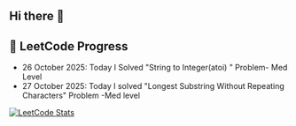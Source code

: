 ## Hi there 👋

<!--
**p-ScriptSage2/p-ScriptSage2** is a ✨ _special_ ✨ repository because its `README.md` (this file) appears on your GitHub profile.

Here are some ideas to get you started:

- 🔭 I’m currently working on ...
- 🌱 I’m currently learning ...
- 👯 I’m looking to collaborate on ...
- 🤔 I’m looking for help with ...
- 💬 Ask me about ...
- 📫 How to reach me: ...
- 😄 Pronouns: ...
- ⚡ Fun fact: ...-->
## 📝 LeetCode Progress
-  26 October 2025:  Today I Solved "String to Integer(atoi) " Problem- Med Level
-  27 October 2025: Today I solved "Longest Substring Without Repeating Characters" Problem -Med level

[![LeetCode Stats](https://leetcard.jacoblin.cool/Princy_Sharma?theme=dark)](https://leetcode.com/Princy_Sharma/)



